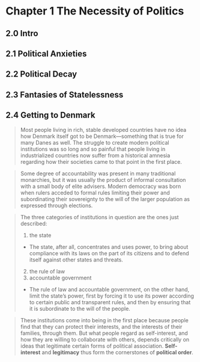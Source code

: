 # Chapter 1 The Necessity of Politics

## 2.0 Intro

## 2.1 Political Anxieties

## 2.2 Political Decay

## 2.3 Fantasies of Statelessness

## 2.4 Getting to Denmark

> Most people living in rich, stable developed countries
>   have no idea how Denmark itself got to be Denmark—something that is true for many Danes as well.
> The struggle to create modern political institutions was so long and so painful that people living in industrialized countries now suffer from a historical amnesia regarding how their societies came to that point in the first place.

> Some degree of accountability was present in many traditional monarchies, but it was usually the product of informal consultation with a small body of elite advisers.
> Modern democracy was born when rulers
>   acceded to formal rules limiting their power
>   and subordinating their sovereignty to the will of the larger population
>     as expressed through elections.

> The three categories of institutions in question are the ones just described:
> 1. the state
>   - The state, after all, concentrates and uses power, to bring about compliance with its laws on the part of its citizens and to defend itself against other states and threats.
> 2. the rule of law
> 3. accountable government
>   - The rule of law and accountable government, on the other hand, limit the state’s power, first by forcing it to use its power according to certain public and transparent rules, and then by ensuring that it is subordinate to the will of the people.

> These institutions come into being in the first place because people find that they can protect their interests, and the interests of their families, through them.
> But what people regard as self-interest, and how they are willing to collaborate with others, depends critically on ideas that legitimate certain forms of political association.
> **Self-interest** and **legitimacy** thus form the cornerstones of **political order**.
